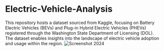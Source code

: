 # Electric-Vehicle-Analysis
This repository hosts a dataset sourced from Kaggle, focusing on Battery Electric Vehicles (BEVs) and Plug-in Hybrid Electric Vehicles (PHEVs) registered through the Washington State Department of Licensing (DOL). The dataset enables insights into the landscape of electric vehicle adoption and usage within the region.
![Screenshot 2024](https://github.com/RitikMandole/Electric-Vehicle-Analysis/assets/68509098/3c59f70e-00d5-4729-aa6f-aca4f36c4e0e)
